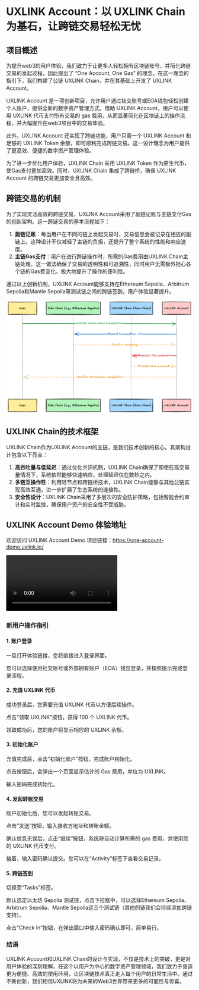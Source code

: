 # UXLINK Account：以 UXLINK Chain 为基石，让跨链交易轻松无忧

## 项目概述

为提升web3的用户体验，我们致力于让更多人轻松拥有区块链账号，并简化跨链交易的发起过程，因此提出了 “One Account, One Gas” 的理念。在这一理念的指引下，我们构建了公链 UXLINK Chain，并在其基础上开发了 UXLINK Account。

UXLINK Account 是一项创新项目，允许用户通过社交账号或EOA钱包轻松创建个人账户，提供全新的数字资产管理方式。借助 UXLINK Account，用户可以使用 UXLINK 代币支付所有交易的 gas 费用，从而显著简化在区块链上的操作流程，并大幅提升在web3项目中的交易体验。

此外，UXLINK Account 还实现了跨链功能，用户只需一个 UXLINK Account 和足够的 UXLINK Token 余额，即可顺利完成跨链交易。这一设计理念为用户提供了更高效、便捷的数字资产管理体验。

为了进一步优化用户体验，UXLINK Chain 采用 UXLINK Token 作为原生代币，使Gas支付更加高效。同时，UXLINK Chain 集成了跨链桥，确保 UXLINK Account 的跨链交易更加安全且高效。

## 跨链交易的机制

为了实现灵活高效的跨链交易，UXLINK Account采用了副链记账与主链支付Gas的创新架构。这一跨链交易的基本流程如下：

1. **副链记账**：每当用户在不同的链上发起交易时，交易信息会被记录在相应的副链上。这种设计不仅减轻了主链的负担，还提升了整个系统的性能和响应速度。
2. **主链Gas支付**：用户在进行跨链操作时，所需的Gas费用由UXLINK Chain主链处理。这一做法确保了交易的透明性和可追溯性，同时用户无需额外担心各个链的Gas费变化，极大地提升了操作的便利性。

通过以上创新机制，UXLINK Account能够支持在Ethereum Sepolia、Arbitrum Sepolia和Mantle Sepolia等测试链之间的跨链签到，用户体验显著提升。

![Cross Chain](../../public/images/UXLINK-Account-Cross-Chain.png)

## UXLINK Chain的技术框架

UXLINK Chain作为UXLINK Account的主链，是我们技术创新的核心。其架构设计包含以下亮点：

1. **高吞吐量与低延迟**：通过优化共识机制，UXLINK Chain确保了即使在高交易量情况下，系统依然能够快速响应，处理延迟仅在数秒之内。
2. **多链互操作性**：利用轻节点和跨链桥技术，UXLINK Chain能够与其他公链实现高效互通，进一步扩展了生态系统的连接性。
3. **安全性设计**：UXLINK Chain采用了多层次的安全防护策略，包括智能合约审计和实时监控，确保用户资产的安全性不受威胁。


## UXLINK Account Demo 体验地址
欢迎访问 UXLINK Account Demo 项目链接：https://one-account-demo.uxlink.io/

<video controls src="../../public/video/UXLINK-Account-Cross-Chain.mp4" title="UXLINK Account Cross Chain"></video>

### 新用户操作指引
#### 1. 账户登录
一旦打开体验链接，您将直接进入登录界面。

您可以选择使用社交账号或外部拥有账户（EOA）钱包登录，并按照提示完成登录流程。

#### 2. 充值 UXLINK 代币
成功登录后，您需要充值 UXLINK 代币以方便后续操作。

点击“领取 UXLINK”按钮，获得 100 个 UXLINK 代币。

领取成功后，您的账户将显示相应的 UXLINK 余额。

#### 3. 初始化账户
充值完成后，点击“初始化账户”按钮，完成账户初始化。

点击按钮后，会弹出一个页面显示估计的 Gas 费用，单位为 UXLINK。

输入密码完成初始化。

#### 4. 发起转账交易
账户初始化后，您可以发起转账交易。

点击“发送”按钮，输入接收方地址和转账金额。

确认信息无误后，点击“继续”按钮，系统将自动计算所需的 gas 费用，并使用您的 UXLINK 代币支付。

接着，输入密码确认提交。您可以在“Activity”标签下查看交易记录。

#### 5. 跨链签到
切换至“Tasks”标签。

默认选定以太坊 Sepolia 测试链，点击下拉框中，可以选择Ethereum Sepolia、Arbitrum Sepolia、Mantle Sepolia这三个测试链（其他的链我们会持续添加跨链支持）。

点击“Check In”按钮，在弹出窗口中输入密码确认即可，简单易行。

### 结语

UXLINK Account和UXLINK Chain的设计与实现，不仅是技术上的突破，更是对用户体验的深刻理解。在这个以用户为中心的数字资产管理领域，我们致力于营造更为便捷、高效的使用环境，让区块链技术真正走入每个用户的日常生活中。通过不断创新，我们相信UXLINK将为未来的Web3世界带来更多的可能性与惊喜。